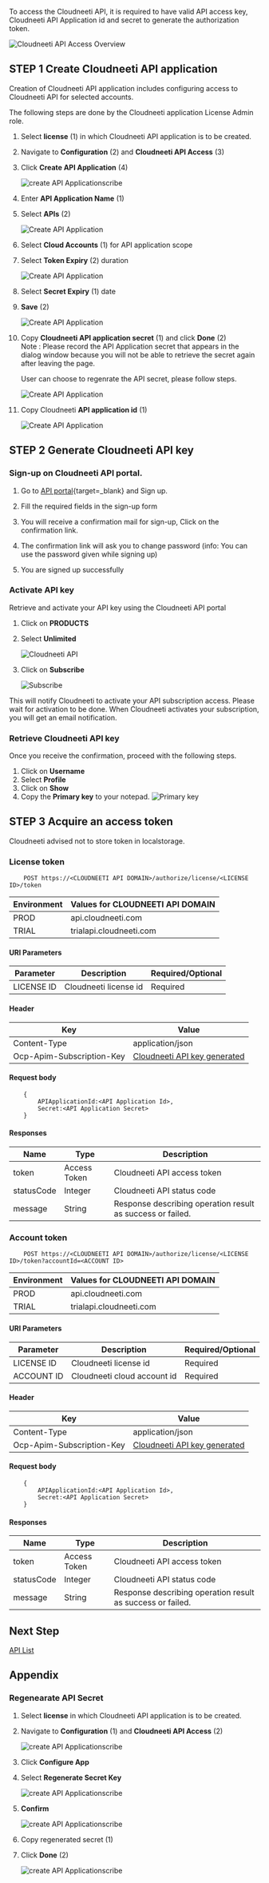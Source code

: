 To access the Cloudneeti API, it is required to have valid API access key, Cloudneeti API Application id and secret to generate the authorization token.

![Cloudneeti API Access Overview](.././images/cloudneetiAPIAccess/Cloudneeti_API_Access_Overview.png#thumbnail_1)


## STEP 1 Create Cloudneeti API application

Creation of Cloudneeti API application includes configuring access to Cloudneeti API for selected accounts.


The following steps are done by the Cloudneeti application License Admin role.

1. Select **license** (1) in which Cloudneeti API application is to be created.

2. Navigate to **Configuration** (2) and **Cloudneeti API Access** (3)

3. Click **Create API Application** (4)

    ![create API Applicationscribe](.././images/cloudneetiAPIAccess/Create_API_Application_1.png#thumbnail)

4. Enter **API Application Name** (1)

5. Select **APIs** (2)

    ![Create API Application](.././images/cloudneetiAPIAccess/Create_API_Application_2.png#thumbnail)

6. Select **Cloud Accounts** (1) for API application scope

7. Select **Token Expiry** (2) duration

    ![Create API Application](.././images/cloudneetiAPIAccess/Create_API_Application_3.png#thumbnail)

8. Select **Secret Expiry** (1) date

9. **Save** (2)

    ![Create API Application](.././images/cloudneetiAPIAccess/Create_API_Application_3a.png#thumbnail)

9. Copy **Cloudneeti API application secret** (1) and click **Done** (2)
    </br> Note : Please record the API Application secret that appears in the dialog window because you will not be able to retrieve the secret again after leaving the page.

    User can choose to regenrate the API secret, please follow steps.

    ![Create API Application](.././images/cloudneetiAPIAccess/Create_API_Application_4.png#thumbnail)

10. Copy Cloudneeti **API application id** (1)

    ![Create API Application](.././images/cloudneetiAPIAccess/Create_API_Application_5.png#thumbnail)

## STEP 2 Generate Cloudneeti API key

### Sign-up on Cloudneeti API portal.

1. Go to [API portal](https://portal.cloudneeti.com/){target=_blank} and Sign up.

2. Fill the required fields in the sign-up form

3. You will receive a confirmation mail for sign-up, Click on the confirmation
    link.

4. The confirmation link will ask you to change password (info: You can use
    the password given while signing up)

5. You are signed up successfully

### Activate API key

Retrieve and activate your API key using the Cloudneeti API portal

1. Click on **PRODUCTS**

2. Select **Unlimited**

	![Cloudneeti API](.././images/onboardingOffice365Subscription/Cloudneeti_API.png#thumbnail)

3. Click on **Subscribe**

	![Subscribe](.././images/onboardingOffice365Subscription/API_Subscribe.png#thumbnail)

This will notify Cloudneeti to activate your API subscription access. Please
wait for activation to be done. When Cloudneeti activates your subscription, you
will get an email notification.

### Retrieve Cloudneeti API key

Once you receive the confirmation, proceed with the following steps.

1. Click on **Username**
2. Select **Profile**
3. Click on **Show**
4. Copy the **Primary key** to your notepad.
	![Primary key](.././images/onboardingOffice365Subscription/Primary_key.png#thumbnail)


## STEP 3 Acquire an access token

Cloudneeti advised not to store token in localstorage.

### License token

        POST https://<CLOUDNEETI API DOMAIN>/authorize/license/<LICENSE ID>/token

| Environment	| Values for CLOUDNEETI API DOMAIN     |
|---------------|--------------------------------------|
| PROD 	        |   api.cloudneeti.com                 |
| TRIAL 	| trialapi.cloudneeti.com              |

#### URI Parameters

| Parameter           |           Description                                |           Required/Optional  |
|-----------|----------------------------------------------------------------|----------------------------|
| LICENSE ID   |          Cloudneeti license id​              | Required|

#### Header

| Key	        | Value                                |
|---------------|--------------------------------------|
| Content-Type 	                |   application/json                 |
| Ocp-Apim-Subscription-Key 	| [Cloudneeti API key generated](../../administratorGuide/configureCloudneetiAPIAccess/#retrieve-cloudneeti-api-key)             |


#### Request body
        {
            APIApplicationId:<API Application Id>, 
            Secret:<API Application Secret>
        }

#### Responses

| Name           |           Type       |          Description  |
|----------------|----------------------|-----------------------|
| token	     |     Access Token     | Cloudneeti API access token      |
| statusCode |      Integer     | Cloudneeti API status code      |
| message    |      String     | Response describing operation result as success or failed.     |


### Account token

        POST https://<CLOUDNEETI API DOMAIN>/authorize/license/<LICENSE ID>/token?accountId=<ACCOUNT ID>

| Environment	| Values for CLOUDNEETI API DOMAIN     |
|---------------|--------------------------------------|
| PROD 	        |   api.cloudneeti.com                 |
| TRIAL 	| trialapi.cloudneeti.com              |


#### URI Parameters

| Parameter           |           Description                                |           Required/Optional  |
|-----------|----------------------------------------------------------------|----------------------------|
| LICENSE ID   |          Cloudneeti license id                    | Required|
| ACCOUNT ID   |          Cloudneeti cloud account id              | Required|

#### Header

| Key	        | Value                                |
|---------------|--------------------------------------|
| Content-Type 	                |   application/json                 |
| Ocp-Apim-Subscription-Key 	| [Cloudneeti API key generated](../../administratorGuide/configureCloudneetiAPIAccess/#retrieve-cloudneeti-api-key)             |


#### Request body
        {
            APIApplicationId:<API Application Id>,
            Secret:<API Application Secret>
        }


#### Responses

| Name           |           Type       |          Description  |
|----------------|----------------------|-----------------------|
| token	     |     Access Token         | Cloudneeti API access token      |
| statusCode |      Integer             | Cloudneeti API status code      |
| message    |      String              | Response describing operation result as success or failed.     

## Next Step

[API List](../../userGuide/restAPIs/)


## Appendix

### Regenearate API Secret 

1. Select **license** in which Cloudneeti API application is to be created.

2. Navigate to **Configuration** (1) and **Cloudneeti API Access** (2)

    ![create API Applicationscribe](.././images/cloudneetiAPIAccess/Regenerate_1.png#thumbnail)

3. Click **Configure App**

4. Select **Regenerate Secret Key**

    ![create API Applicationscribe](.././images/cloudneetiAPIAccess/Regenerate_2.png#thumbnail)

5. **Confirm**

    ![create API Applicationscribe](.././images/cloudneetiAPIAccess/Regenerate_3.png#thumbnail)

6. Copy regenerated secret (1)

7. Click **Done** (2)

    ![create API Applicationscribe](.././images/cloudneetiAPIAccess/Regenerate_4.png#thumbnail)